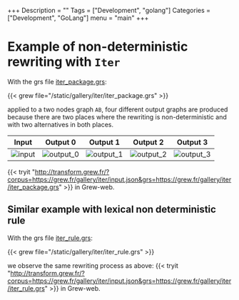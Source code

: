 +++
Description = ""
Tags = ["Development", "golang"]
Categories = ["Development", "GoLang"]
menu = "main"
+++

# Example of non-deterministic rewriting with `Iter`

With the grs file [iter_package.grs](../iter/iter_package.grs):

{{< grew file="/static/gallery/iter/iter_package.grs" >}}

applied to a two nodes graph `AB`, four different output graphs are produced because there are two places where the rewriting is non-deterministic and with two alternatives in both places.

| Input | Output 0 | Output 1 | Output 2 | Output 3 |
|-|-|-|-|-| 
| ![input](/gallery/iter/_build/input.svg) | ![output_0](/gallery/iter/_build/output__0.svg) | ![output_1](/gallery/iter/_build/output__1.svg) | ![output_2](/gallery/iter/_build/output__2.svg) | ![output_3](/gallery/iter/_build/output__3.svg) |

{{< tryit "http://transform.grew.fr/?corpus=https://grew.fr/gallery/iter/input.json&grs=https://grew.fr/gallery/iter/iter_package.grs" >}} in Grew-web.

## Similar example with lexical non deterministic rule

With the grs file [iter_rule.grs](../iter/iter_rule.grs):

{{< grew file="/static/gallery/iter/iter_rule.grs" >}}

we observe the same rewriting process as above: {{< tryit "http://transform.grew.fr/?corpus=https://grew.fr/gallery/iter/input.json&grs=https://grew.fr/gallery/iter/iter_rule.grs" >}} in Grew-web.

